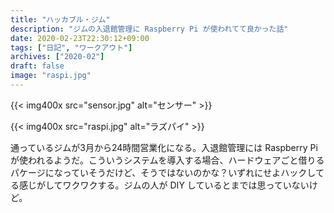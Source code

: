 ```yaml
---
title: "ハッカブル・ジム"
description: "ジムの入退館管理に Raspberry Pi が使われてて良かった話"
date: 2020-02-23T22:30:12+09:00
tags: ["日記", "ワークアウト"]
archives: ["2020-02"]
draft: false
image: "raspi.jpg"
---
```


{{< img400x src="sensor.jpg" alt="センサー" >}}
  
{{< img400x src="raspi.jpg" alt="ラズパイ" >}}

通っているジムが3月から24時間営業化になる。入退館管理には Raspberry Pi が使われるようだ。こういうシステムを導入する場合、ハードウェアごと借りるパケージになっていそうだけど、そうではないのかな？いずれにせよハックしてる感じがしてワクワクする。ジムの人が DIY しているとまでは思っていないけど。
